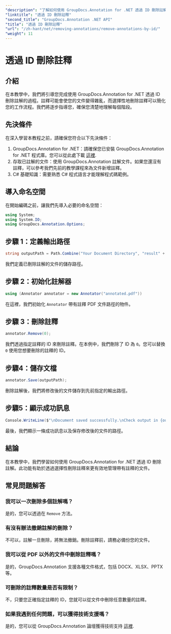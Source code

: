 ```yaml
---
"description": "了解如何使用 GroupDocs.Annotation for .NET 透過 ID 刪除註解。有效率簡化您的文件工作流程。"
"linktitle": "透過 ID 刪除註釋"
"second_title": "GroupDocs.Annotation .NET API"
"title": "透過 ID 刪除註釋"
"url": "/zh-hant/net/removing-annotations/remove-annotations-by-id/"
"weight": 11
---
```


# 透過 ID 刪除註釋

## 介紹
在本教學中，我們將引導您完成使用 GroupDocs.Annotation for .NET 透過 ID 刪除註解的過程。註釋可能會使您的文件變得雜亂，而選擇性地刪除註釋可以簡化您的工作流程。我們將逐步指導您，確保您清楚地理解每個階段。
## 先決條件
在深入學習本教程之前，請確保您符合以下先決條件：
1. GroupDocs.Annotation for .NET：請確保您已安裝 GroupDocs.Annotation for .NET 程式庫。您可以從此處下載 [這裡](https://releases。groupdocs.com/annotation/net/).
2. 存取已註解的文件：使用 GroupDocs.Annotation 註解文件。如果您還沒有註釋，可以參考我們先前的教學課程來為文件新增註釋。
3. C# 基礎知識：需要熟悉 C# 程式語言才能理解程式碼範例。

## 導入命名空間
在開始編碼之前，讓我們先導入必要的命名空間：
```csharp
using System;
using System.IO;
using GroupDocs.Annotation.Options;
```

## 步驟 1：定義輸出路徑
```csharp
string outputPath = Path.Combine("Your Document Directory", "result" + Path.GetExtension("input.pdf"));
```
我們定義已刪除註解的文件的儲存路徑。
## 步驟 2：初始化註解器
```csharp
using (Annotator annotator = new Annotator("annotated.pdf"))
```
在這裡，我們初始化 `Annotator` 帶有註釋 PDF 文件路徑的物件。
## 步驟 3：刪除註釋
```csharp
annotator.Remove(0);
```
我們透過指定註釋的 ID 來刪除註釋。在本例中，我們刪除了 ID 為 `0`。您可以替換 `0` 使用您想要刪除的註釋的 ID。
## 步驟4：儲存文檔
```csharp
annotator.Save(outputPath);
```
刪除註解後，我們將修改後的文件儲存到先前指定的輸出路徑。
## 步驟5：顯示成功訊息
```csharp
Console.WriteLine($"\nDocument saved successfully.\nCheck output in {outputPath}.");
```
最後，我們顯示一條成功訊息以及保存修改後的文件的路徑。

## 結論
在本教學中，我們學習如何使用 GroupDocs.Annotation for .NET 透過 ID 刪除註解。此功能有助於透過選擇性刪除註釋來更有效地管理帶有註釋的文件。
## 常見問題解答
### 我可以一次刪除多個註解嗎？
是的，您可以透過在 `Remove` 方法。
### 有沒有辦法撤銷註解的刪除？
不可以，註解一旦刪除，將無法撤銷。刪除註釋前，請務必備份您的文件。
### 我可以從 PDF 以外的文件中刪除註釋嗎？
是的，GroupDocs.Annotation 支援各種文件格式，包括 DOCX、XLSX、PPTX 等。
### 可刪除的註釋數量是否有限制？
不，只要您正確指定註釋的 ID，您就可以從文件中刪除任意數量的註釋。
### 如果我遇到任何問題，可以獲得技術支援嗎？
是的，您可以從 GroupDocs.Annotation 論壇獲得技術支持 [這裡](https://forum。groupdocs.com/c/annotation/10).